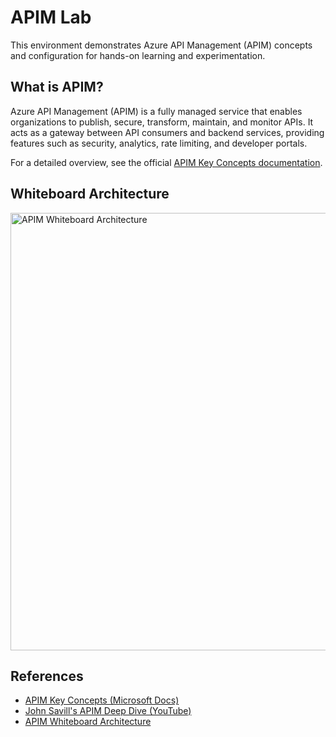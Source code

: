 # APIM Lab

This environment demonstrates Azure API Management (APIM) concepts and configuration for hands-on learning and experimentation.

## What is APIM?
Azure API Management (APIM) is a fully managed service that enables organizations to publish, secure, transform, maintain, and monitor APIs. It acts as a gateway between API consumers and backend services, providing features such as security, analytics, rate limiting, and developer portals.

For a detailed overview, see the official [APIM Key Concepts documentation](https://learn.microsoft.com/en-us/azure/api-management/api-management-key-concepts).


## Whiteboard Architecture

<img src="https://github.com/johnthebrit/RandomStuff/raw/master/Whiteboards/AzureAPIManagement.png" alt="APIM Whiteboard Architecture" width="700"/>

## References
- [APIM Key Concepts (Microsoft Docs)](https://learn.microsoft.com/en-us/azure/api-management/api-management-key-concepts)
- [John Savill's APIM Deep Dive (YouTube)](https://www.youtube.com/watch?v=PXtFq5wmGt0)
- [APIM Whiteboard Architecture](https://github.com/johnthebrit/RandomStuff/raw/master/Whiteboards/AzureAPIManagement.png)
